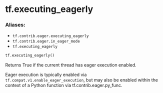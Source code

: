 <div itemscope itemtype="http://developers.google.com/ReferenceObject">
<meta itemprop="name" content="tf.executing_eagerly" />
<meta itemprop="path" content="Stable" />
</div>

# tf.executing_eagerly

### Aliases:

* `tf.contrib.eager.executing_eagerly`
* `tf.contrib.eager.in_eager_mode`
* `tf.executing_eagerly`

``` python
tf.executing_eagerly()
```

Returns True if the current thread has eager execution enabled.

Eager execution is typically enabled via
`tf.compat.v1.enable_eager_execution`, but may also be enabled within the
context of a Python function via tf.contrib.eager.py_func.